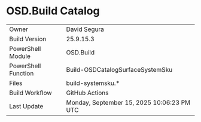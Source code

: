 ﻿# OSD.Build Catalog

| | |
|-|-|
| Owner | David Segura |
| Build Version | 25.9.15.3 |
| PowerShell Module | OSD.Build |
| PowerShell Function | Build-OSDCatalogSurfaceSystemSku |
| Files | build-systemsku.* |
| Build Workflow | GitHub Actions |
| Last Update | Monday, September 15, 2025 10:06:23 PM UTC |
